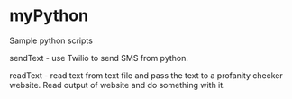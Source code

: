 # myPython
Sample python scripts

sendText - use Twilio to send SMS from python.

readText - read text from text file and pass the text to a profanity checker website. Read output of website and do something with it.
